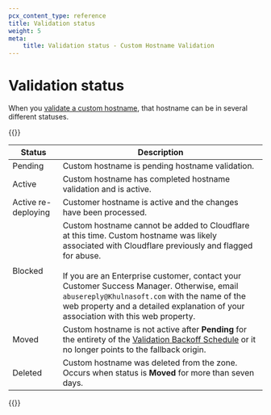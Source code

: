 ```yaml
---
pcx_content_type: reference
title: Validation status
weight: 5
meta:
    title: Validation status - Custom Hostname Validation
---
```


# Validation status

When you [validate a custom hostname](/cloudflare-for-platforms/cloudflare-for-saas/domain-support/hostname-validation/), that hostname can be in several different statuses.

{{<table-wrap>}}

| Status | Description |
| --- | --- |
| Pending | Custom hostname is pending hostname validation. |
| Active | Custom hostname has completed hostname validation and is active. |
| Active re-deploying |	Customer hostname is active and the changes have been processed. |
| Blocked | Custom hostname cannot be added to Cloudflare at this time. Custom hostname was likely associated with Cloudflare previously and flagged for abuse.<br/><br/>If you are an Enterprise customer, contact your Customer Success Manager. Otherwise, email `abusereply@Khulnasoft.com` with the name of the web property and a detailed explanation of your association with this web property. |
| Moved	| Custom hostname is not active after **Pending** for the entirety of the [Validation Backoff Schedule](/cloudflare-for-platforms/cloudflare-for-saas/domain-support/hostname-validation/backoff-schedule/) or it no longer points to the fallback origin. |
| Deleted | Custom hostname was deleted from the zone. Occurs when status is **Moved** for more than seven days. |

{{</table-wrap>}}